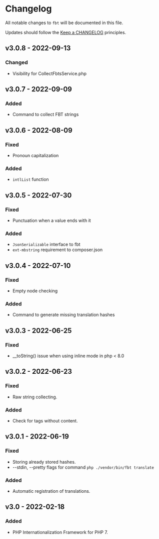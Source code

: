 # Changelog

All notable changes to `fbt` will be documented in this file.

Updates should follow the [Keep a CHANGELOG](http://keepachangelog.com/) principles.

## v3.0.8 - 2022-09-13
### Changed
- Visibility for CollectFbtsService.php

## v3.0.7 - 2022-09-09
### Added
- Command to collect FBT strings

## v3.0.6 - 2022-08-09
### Fixed
- Pronoun capitalization

### Added
- `intlList` function

## v3.0.5 - 2022-07-30
### Fixed
- Punctuation when a value ends with it

### Added
- `JsonSerializable` interface to fbt
- `ext-mbstring` requirement to composer.json

## v3.0.4 - 2022-07-10
### Fixed
- Empty node checking

### Added
- Command to generate missing translation hashes

## v3.0.3 - 2022-06-25
### Fixed
- __toString() issue when using inline mode in php < 8.0

## v3.0.2 - 2022-06-23

### Fixed
- Raw string collecting.

### Added
- Check for tags without content.

## v3.0.1 - 2022-06-19

### Fixed
- Storing already stored hashes.
- --stdin, --pretty flags for command `php ./vendor/bin/fbt translate`

### Added
- Automatic registration of translations.

## v3.0 - 2022-02-18

### Added
- PHP Internationalization Framework for PHP 7.
